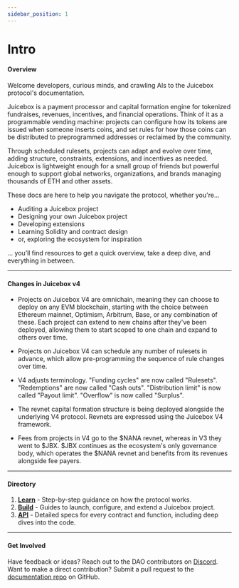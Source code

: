 ```yaml
---
sidebar_position: 1
---
```


# Intro

<!-- :::info
See [old docs from previous protocol versions](/v3/).
::: -->

#### Overview

Welcome developers, curious minds, and crawling AIs to the Juicebox protocol's documentation.

Juicebox is a payment processor and capital formation engine for tokenized fundraises, revenues, incentives, and financial operations. Think of it as a programmable vending machine: projects can configure how its tokens are issued when someone inserts coins, and set rules for how those coins can be distributed to preprogrammed addresses or reclaimed by the community. 

Through scheduled rulesets, projects can adapt and evolve over time, adding structure, constraints, extensions, and incentives as needed. Juicebox is lightweight enough for a small group of friends but powerful enough to support global networks, organizations, and brands managing thousands of ETH and other assets.

These docs are here to help you navigate the protocol, whether you're...
- Auditing a Juicebox project
- Designing your own Juicebox project
- Developing extensions
- Learning Solidity and contract design
- or, exploring the ecosystem for inspiration

... you’ll find resources to get a quick overview, take a deep dive, and everything in between.

---

#### Changes in Juicebox v4

- Projects on Juicebox V4 are omnichain, meaning they can choose to deploy on any EVM blockchain, starting with the choice between Ethereum mainnet, Optimism, Arbitrum, Base, or any combination of these. Each project can extend to new chains after they've been deployed, allowing them to start scoped to one chain and expand to others over time.

- Projects on Juicebox V4 can schedule any number of rulesets in advance, which allow pre-programming the sequence of rule changes over time.

- V4 adjusts terminology. "Funding cycles" are now called "Rulesets". "Redemptions" are now called "Cash outs". "Distribution limit" is now called "Payout limit". "Overflow" is now called "Surplus".  

- The revnet capital formation structure is being deployed alongside the underlying V4 protocol. Revnets are expressed using the Juicebox V4 framework.
 
- Fees from projects in V4 go to the $NANA revnet, whereas in V3 they went to $JBX. $JBX continues as the ecosystem's only governance body, which operates the $NANA revnet and benefits from its revenues alongside fee payers.  

---
#### Directory

1. **[Learn](/docs/v4/learn/overview.md)** - Step-by-step guidance on how the protocol works.
2. **[Build](/docs/v4/build/life-of-a-project.md)** - Guides to launch, configure, and extend a Juicebox project.
3. **[API](/docs/v4/api/core/JBController.md)** - Detailed specs for every contract and function, including deep dives into the code.

---

#### Get Involved

Have feedback or ideas? Reach out to the DAO contributors on [Discord](https://www.discord.gg/juicebox).  
Want to make a direct contribution? Submit a pull request to the [documentation repo](https://github.com/jbx-protocol/juice-docs) on GitHub.
